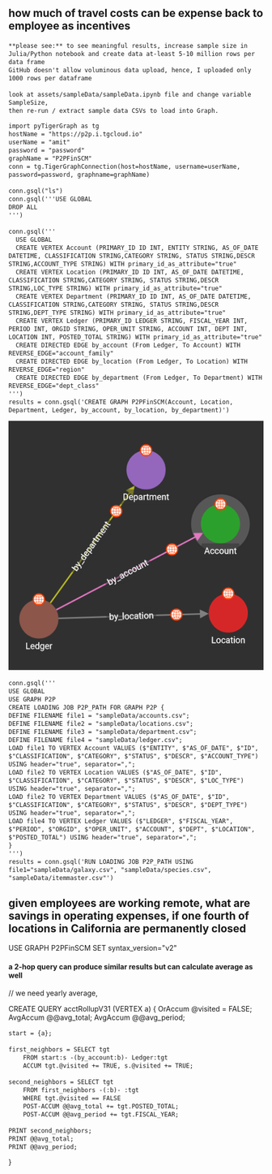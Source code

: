 ##  how much of travel costs can be expense back to employee as incentives

    **please see:** to see meaningful results, increase sample size in Julia/Python notebook and create data at-least 5-10 million rows per data frame
    GitHub doesn't allow voluminous data upload, hence, I uploaded only 1000 rows per dataframe

    look at assets/sampleData/sampleData.ipynb file and change variable SampleSize,
    then re-run / extract sample data CSVs to load into Graph.


```@python
import pyTigerGraph as tg
hostName = "https://p2p.i.tgcloud.io"
userName = "amit"
password = "password"
graphName = "P2PFinSCM"
conn = tg.TigerGraphConnection(host=hostName, username=userName, password=password, graphname=graphName)

conn.gsql("ls")
conn.gsql('''USE GLOBAL
DROP ALL
''')

conn.gsql('''
  USE GLOBAL
  CREATE VERTEX Account (PRIMARY_ID ID INT, ENTITY STRING, AS_OF_DATE DATETIME, CLASSIFICATION STRING,CATEGORY STRING, STATUS STRING,DESCR STRING,ACCOUNT_TYPE STRING) WITH primary_id_as_attribute="true"
  CREATE VERTEX Location (PRIMARY_ID ID INT, AS_OF_DATE DATETIME, CLASSIFICATION STRING,CATEGORY STRING, STATUS STRING,DESCR STRING,LOC_TYPE STRING) WITH primary_id_as_attribute="true"
  CREATE VERTEX Department (PRIMARY_ID ID INT, AS_OF_DATE DATETIME, CLASSIFICATION STRING,CATEGORY STRING, STATUS STRING,DESCR STRING,DEPT_TYPE STRING) WITH primary_id_as_attribute="true"
  CREATE VERTEX Ledger (PRIMARY_ID LEDGER STRING, FISCAL_YEAR INT, PERIOD INT, ORGID STRING, OPER_UNIT STRING, ACCOUNT INT, DEPT INT, LOCATION INT, POSTED_TOTAL STRING) WITH primary_id_as_attribute="true"
  CREATE DIRECTED EDGE by_account (From Ledger, To Account) WITH REVERSE_EDGE="account_family"
  CREATE DIRECTED EDGE by_location (From Ledger, To Location) WITH REVERSE_EDGE="region"
  CREATE DIRECTED EDGE by_department (From Ledger, To Department) WITH REVERSE_EDGE="dept_class"
''')
results = conn.gsql('CREATE GRAPH P2PFinSCM(Account, Location, Department, Ledger, by_account, by_location, by_department)')
```

![P2P Graph 1](https://github.com/AmitXShukla/P2P.ai/blob/main/docs/assets/images/graphp2p1.png?raw=true)

```example
conn.gsql('''
USE GLOBAL
USE GRAPH P2P
CREATE LOADING JOB P2P_PATH FOR GRAPH P2P {
DEFINE FILENAME file1 = "sampleData/accounts.csv";
DEFINE FILENAME file2 = "sampleData/locations.csv";
DEFINE FILENAME file3 = "sampleData/department.csv";
DEFINE FILENAME file4 = "sampleData/ledger.csv";
LOAD file1 TO VERTEX Account VALUES ($"ENTITY", $"AS_OF_DATE", $"ID", $"CLASSIFICATION", $"CATEGORY", $"STATUS", $"DESCR", $"ACCOUNT_TYPE") USING header="true", separator=",";
LOAD file2 TO VERTEX Location VALUES ($"AS_OF_DATE", $"ID", $"CLASSIFICATION", $"CATEGORY", $"STATUS", $"DESCR", $"LOC_TYPE") USING header="true", separator=",";
LOAD file2 TO VERTEX Department VALUES ($"AS_OF_DATE", $"ID", $"CLASSIFICATION", $"CATEGORY", $"STATUS", $"DESCR", $"DEPT_TYPE") USING header="true", separator=",";
LOAD file4 TO VERTEX Ledger VALUES ($"LEDGER", $"FISCAL_YEAR", $"PERIOD", $"ORGID", $"OPER_UNIT", $"ACCOUNT", $"DEPT", $"LOCATION", $"POSTED_TOTAL") USING header="true", separator=",";
}
''')
results = conn.gsql('RUN LOADING JOB P2P_PATH USING file1="sampleData/galaxy.csv", "sampleData/species.csv", "sampleData/itemmaster.csv"')
```

## given employees are working remote, what are savings in operating expenses, if one fourth of locations in California are permanently closed

USE GRAPH P2PFinSCM
SET syntax_version="v2"

#### a 2-hop query can produce similar results but can calculate average as well
// we need yearly average,

CREATE QUERY acctRollupV31 (VERTEX<Account> a) {
    OrAccum  @visited = FALSE;
    AvgAccum @@avg_total;
    AvgAccum @@avg_period;
    
    start = {a};

    first_neighbors = SELECT tgt
        FROM start:s -(by_account:b)- Ledger:tgt
        ACCUM tgt.@visited += TRUE, s.@visited += TRUE;

    second_neighbors = SELECT tgt
        FROM first_neighbors -(:b)- :tgt
        WHERE tgt.@visited == FALSE
        POST-ACCUM @@avg_total += tgt.POSTED_TOTAL;
        POST-ACCUM @@avg_period += tgt.FISCAL_YEAR;

    PRINT second_neighbors;
    PRINT @@avg_total;
    PRINT @@avg_period;
}
